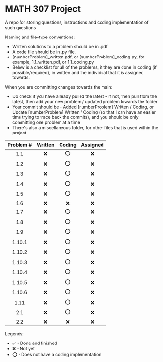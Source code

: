 # MATH 307 Project
A repo for storing questions, instructions and coding implementation of such questions

Naming and file-type conventions:
- Written solutions to a problem should be in .pdf
- A code file should be in .py file.
- [numberProblem]_written.pdf, or [numberProblem]_coding.py, for example, 1.1_written.pdf, or 1.1_coding.py
- Below is a checklist for all of the problems, if they are done in coding (if possible/required), in written and the individual that it is assigned towards.

When you are committing changes towards the main:
- Do check if you have already pulled the latest - if not, then pull from the latest, then add your new problem / updated problem towards the folder
- Your commit should be - Added [numberProblem] Written / Coding, or Update [numberProblem] Written / Coding (so that I can have an easier time trying to trace back the commits), and you should be only committing one problem at a time
- There's also a miscellaneous folder, for other files that is used within the project


| Problem # | Written | Coding | Assigned |
| :-------: | :-----: | :----: | :------: |
| 1.1 | :x: | :o: | :x: |
| 1.2 | :x: | :o: | :x: |
| 1.3 | :x: | :o: | :x: |
| 1.4 | :x: | :o: | :x: |
| 1.5 | :x: | :o: | :x: |
| 1.6 | :x: | :x: | :x: |
| 1.7 | :x: | :o: | :x: |
| 1.8 | :x: | :o: | :x: |
| 1.9 | :x: | :o: | :x: |
| 1.10.1 | :x: | :o: | :x: |
| 1.10.2 | :x: | :o: | :x: |
| 1.10.3 | :x: | :o: | :x: |
| 1.10.4 | :x: | :o: | :x: |
| 1.10.5 | :x: | :o: | :x: |
| 1.10.6 | :x: | :o: | :x: |
| 1.11 | :x: | :o: | :x: |
| 2.1 | :x: | :o: | :x: |
| 2.2 | :x: | :x: | :x: |

Legends:
- :white_check_mark: - Done and finished
- :x: - Not yet
- :o: - Does not have a coding implementation
